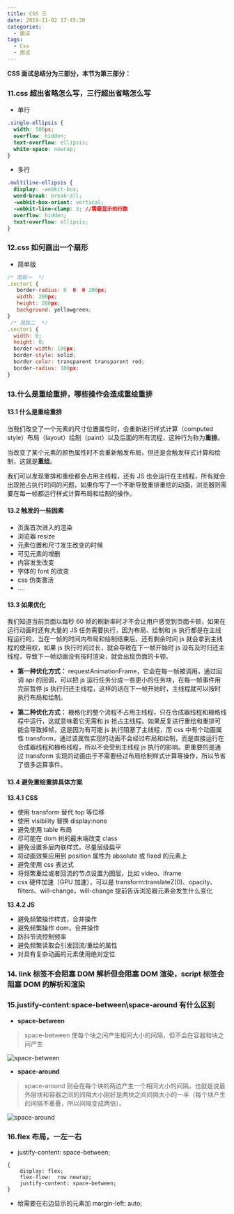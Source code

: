 ```yaml
---
title: CSS 三
date: 2019-11-02 17:45:30
categories:
  - 面试
tags:
  - Css
  - 面试
---
```


**CSS 面试总结分为三部分，本节为第三部分：**

### 11.css 超出省略怎么写，三行超出省略怎么写

- 单行

```css
.single-ellipsis {
  width: 500px;
  overflow: hidden;
  text-overflow: ellipsis;
  white-space: nowrap;
}
```

- 多行

```css
.multiline-ellipsis {
  display: -webkit-box;
  word-break: break-all;
  -webkit-box-orient: vertical;
  -webkit-line-clamp: 3; //需要显示的行数
  overflow: hidden;
  text-overflow: ellipsis;
}
```

<!--more-->

### 12.css 如何画出一个扇形

- 简单版

```javascript
/* 简版一  */
.sector1 {
   border-radius: 0  0  0 200px;
   width: 200px;
   height: 200px;
   background: yellowgreen;
}
 /* 简版二  */
.sector1 {
  width: 0;
  height: 0;
  border-width: 100px;
  border-style: solid;
  border-color: transparent transparent red;
  border-radius: 100px;
}

```

### 13.什么是重绘重排，哪些操作会造成重绘重排

#### 13.1 什么是重绘重排

当我们改变了一个元素的尺寸位置属性时，会重新进行样式计算（computed style）布局（layout）绘制（paint）以及后面的所有流程，这种行为称为**重排**。

当改变了某个元素的颜色属性时不会重新触发布局，但还是会触发样式计算和绘制，这就是**重绘**。

我们可以发现重排和重绘都会占用主线程，还有 JS 也会运行在主线程，所有就会出现抢占执行时间的问题，如果你写了一个不断导致重排重绘的动画，浏览器则需要在每一帧都运行样式计算布局和绘制的操作。

#### 13.2 触发的一些因素

- 页面首次进入的渲染
- 浏览器 resize
- 元素位置和尺寸发生改变的时候
- 可见元素的增删
- 内容发生改变
- 字体的 font 的改变
- css 伪类激活
- ....

#### 13.3 如果优化

我们知道当前页面以每秒 60 帧的刷新率时才不会让用户感觉到页面卡顿，如果在运行动画时还有大量的 JS 任务需要执行，因为布局、绘制和 js 执行都是在主线程运行的，当在一帧的时间内布局和绘制结束后，还有剩余时间 js 就会拿到主线程的使用权，如果 js 执行时间过长，就会导致在下一帧开始时 js 没有及时归还主线程，导致下一帧动画没有按时渲染，就会出现页面的卡顿。

- **第一种优化方式：**
  requestAnimationFrame，它会在每一帧被调用，通过回调 api 的回调，可以把 js 运行任务分成一些更小的任务块，在每一帧事件用完前暂停 js 执行归还主线程，这样的话在下一帧开始时，主线程就可以按时执行布局和绘制。

- **第二种优化方式：**
  栅格化的整个流程不占用主线程，只在合成器线程和栅格线程中运行，这就意味着它无需和 js 抢占主线程。如果反复进行重绘和重排可能会导致掉帧，这是因为有可能 js 执行阻塞了主线程，而 css 中有个动画属性 transform，通过该属性实现的动画不会经过布局和绘制，而是直接运行在合成器线程和栅格线程，所以不会受到主线程 js 执行的影响。更重要的是通过 transform 实现的动画由于不需要经过布局绘制样式计算等操作，所以节省了很多运算事件。

#### 13.4 避免重绘重排具体方案

**13.4.1 CSS**

- 使用 transform 替代 top 等位移
- 使用 visibility 替换 display:none
- 避免使用 table 布局
- 尽可能在 dom 树的最末端改变 class
- 避免设置多层内联样式，尽量层级扁平
- 将动画效果应用到 position 属性为 absolute 或 fixed 的元素上
- 避免使用 css 表达式
- 将频繁重绘或者回流的节点设置为图层，比如 video、iframe
- css 硬件加速（GPU 加速），可以是 transform:translateZ(0)、opacity、filters、will-change，will-change 提前告诉浏览器元素会发生什么变化

**13.4.2 JS**

- 避免频繁操作样式，合并操作
- 避免频繁操作 dom，合并操作
- 防抖节流控制频率
- 避免频繁读取会引发回流/重绘的属性
- 对具有复杂动画的元素使用绝对定位

### 14. link 标签不会阻塞 DOM 解析但会阻塞 DOM 渲染，script 标签会阻塞 DOM 的解析和渲染

### 15.justify-content:space-between\space-around 有什么区别

- **space-between**

> space-between 使每个块之间产生相同大小的间隔，但不会在容器和块之间产生

![space-between](space-between.png)

- **space-around**

> space-around 则会在每个块的两边产生一个相同大小的间隔，也就是说最外层块和容器之间的间隔大小刚好是两块之间间隔大小的一半（每个块产生的间隔不重叠，所以间隔变成两倍）。

![space-around](space-around.png)

### 16.flex 布局，一左一右

- justify-content: space-between;

```
{
    display: flex;
    flex-flow:  row nowrap;
    justify-content: space-between;
}
```

- 给需要在右边显示的元素加 margin-left: auto;
